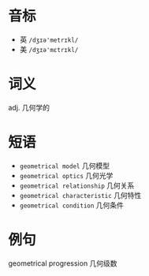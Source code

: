 # 音标

- 英 `/dʒɪə'metrɪkl/`
- 美 `/dʒɪə'mɛtrɪkl/`

# 词义

adj. 几何学的


# 短语

- `geometrical model` 几何模型
- `geometrical optics` 几何光学
- `geometrical relationship` 几何关系
- `geometrical characteristic` 几何特性
- `geometrical condition` 几何条件

# 例句

geometrical progression
几何级数


